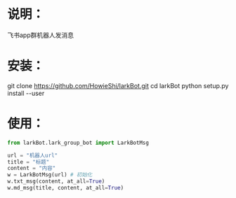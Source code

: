 # 说明：
飞书app群机器人发消息

# 安装：

git clone https://github.com/HowieShi/larkBot.git
cd larkBot
python setup.py install --user

# 使用：
```python
from larkBot.lark_group_bot import LarkBotMsg

url = "机器人url"
title = "标题"
content = "内容"
w = LarkBotMsg(url) # 初始化
w.txt_msg(content, at_all=True)
w.md_msg(title, content, at_all=True)


```
